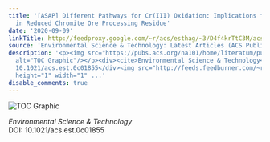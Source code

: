 ```yaml
---
title: '[ASAP] Different Pathways for Cr(III) Oxidation: Implications for Cr(VI) Reoccurrence
  in Reduced Chromite Ore Processing Residue'
date: '2020-09-09'
linkTitle: http://feedproxy.google.com/~r/acs/esthag/~3/D4f4krTtC3M/acs.est.0c01855
source: 'Environmental Science & Technology: Latest Articles (ACS Publications)'
description: '<p><img src="https://pubs.acs.org/na101/home/literatum/publisher/achs/journals/content/esthag/0/esthag.ahead-of-print/acs.est.0c01855/20200909/images/medium/es0c01855_0007.gif"
  alt="TOC Graphic"/></p><div><cite>Environmental Science & Technology</cite></div><div>DOI:
  10.1021/acs.est.0c01855</div><img src="http://feeds.feedburner.com/~r/acs/esthag/~4/D4f4krTtC3M"
  height="1" width="1" ...'
disable_comments: true
---
```

<p><img src="https://pubs.acs.org/na101/home/literatum/publisher/achs/journals/content/esthag/0/esthag.ahead-of-print/acs.est.0c01855/20200909/images/medium/es0c01855_0007.gif" alt="TOC Graphic"/></p><div><cite>Environmental Science & Technology</cite></div><div>DOI: 10.1021/acs.est.0c01855</div><img src="http://feeds.feedburner.com/~r/acs/esthag/~4/D4f4krTtC3M" height="1" width="1" ...